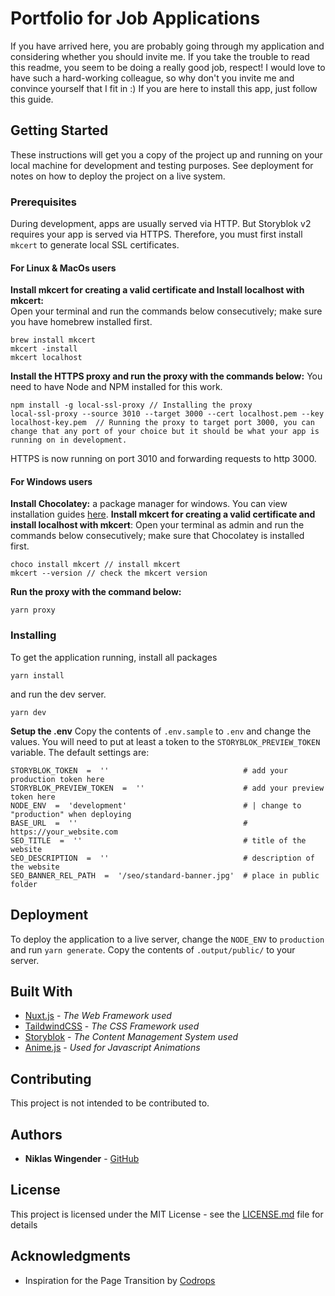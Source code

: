 
# Portfolio for Job Applications

If you have arrived here, you are probably going through my application and considering whether you should invite me. If you take the trouble to read this readme, you seem to be doing a really good job, respect! I would love to have such a hard-working colleague, so why don't you invite me and convince yourself that I fit in :)
If you are here to install this app, just follow this guide.


## Getting Started

These instructions will get you a copy of the project up and running on your local machine for development and testing purposes. See deployment for notes on how to deploy the project on a live system.

### Prerequisites

During development, apps are usually served via HTTP. But Storyblok v2 requires your app is served via HTTPS. Therefore, you must first install `mkcert` to generate local SSL certificates.
#### For Linux & MacOs users
**Install mkcert for creating a valid certificate and Install localhost with mkcert:**  
Open your terminal and run the commands below consecutively; make sure you have homebrew installed first.
```
brew install mkcert
mkcert -install
mkcert localhost
```
**Install the HTTPS proxy and run the proxy with the commands below:** 
You need to have Node and NPM installed for this work.

```
npm install -g local-ssl-proxy // Installing the proxy
local-ssl-proxy --source 3010 --target 3000 --cert localhost.pem --key localhost-key.pem  // Running the proxy to target port 3000, you can change that any port of your choice but it should be what your app is running on in development.
```
HTTPS is now running on port 3010 and forwarding requests to http 3000.

#### For Windows users
**Install Chocolatey:**  a package manager for windows. You can view installation guides [here](https://chocolatey.org/).
**Install mkcert for creating a valid certificate and install localhost with mkcert**: Open your terminal as admin and run the commands below consecutively; make sure that Chocolatey is installed first.
```
choco install mkcert // install mkcert
mkcert --version // check the mkcert version
```
**Run the proxy with the command below:** 
```
yarn proxy
```

### Installing

To get the application running, install all packages 

```
yarn install
```

and run the dev server.

```
yarn dev
```

**Setup the .env**
Copy the contents of `.env.sample` to `.env` and change the values. You will need to put at least a token to the `STORYBLOK_PREVIEW_TOKEN` variable. The default settings are:
```
STORYBLOK_TOKEN  =  ''  							# add your production token here
STORYBLOK_PREVIEW_TOKEN  =  ''  					# add your preview token here
NODE_ENV  =  'development'  						# | change to "production" when deploying
BASE_URL  =  ''  									# https://your_website.com
SEO_TITLE  =  ''  									# title of the website
SEO_DESCRIPTION  =  ''  							# description of the website
SEO_BANNER_REL_PATH  =  '/seo/standard-banner.jpg'  # place in public folder
```

## Deployment

To deploy the application to a live server, change the `NODE_ENV` to `production` and run `yarn generate`. 
Copy the contents of `.output/public/` to your server.

## Built With

* [Nuxt.js](https://nuxt.com/) - *The Web Framework used*
* [TaildwindCSS](https://tailwindcss.com/) - *The CSS Framework used*
* [Storyblok](https://www.storyblok.com/) - *The Content Management System used*
* [Anime.js](https://animejs.com/) - *Used for Javascript Animations*

## Contributing

This project is not intended to be contributed to.

## Authors

* **Niklas Wingender** - [GitHub](https://github.com/nikwins)


## License

This project is licensed under the MIT License - see the [LICENSE.md](LICENSE.md) file for details

## Acknowledgments

* Inspiration for the Page Transition by [Codrops](https://tympanus.net/codrops/)